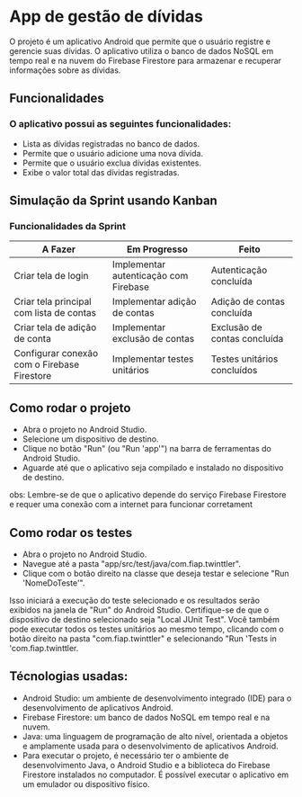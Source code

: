 # App de gestão de dívidas

O projeto é um aplicativo Android que permite que o usuário registre e gerencie suas dívidas. O aplicativo utiliza o banco de dados NoSQL em tempo real e na nuvem do Firebase Firestore para armazenar e recuperar informações sobre as dívidas.

## Funcionalidades

### O aplicativo possui as seguintes funcionalidades:

- Lista as dívidas registradas no banco de dados.
- Permite que o usuário adicione uma nova dívida.
- Permite que o usuário exclua dívidas existentes.
- Exibe o valor total das dívidas registradas.

## Simulação da Sprint usando Kanban

### Funcionalidades da Sprint

| A Fazer | Em Progresso | Feito |
| --- | --- | --- |
| Criar tela de login | Implementar autenticação com Firebase | Autenticação concluída |
| Criar tela principal com lista de contas | Implementar adição de contas | Adição de contas concluída |
| Criar tela de adição de conta | Implementar exclusão de contas | Exclusão de contas concluída |
| Configurar conexão com o Firebase Firestore | Implementar testes unitários | Testes unitários concluídos |

## Como rodar o projeto

- Abra o projeto no Android Studio.
- Selecione um dispositivo de destino.
- Clique no botão "Run" (ou "Run 'app'") na barra de ferramentas do Android Studio.
- Aguarde até que o aplicativo seja compilado e instalado no dispositivo de destino.

obs: Lembre-se de que o aplicativo depende do serviço Firebase Firestore e requer uma conexão com a internet para funcionar corretament

## Como rodar os testes

- Abra o projeto no Android Studio.
- Navegue até a pasta "app/src/test/java/com.fiap.twinttler".
- Clique com o botão direito na classe que deseja testar e selecione "Run 'NomeDoTeste'".

Isso iniciará a execução do teste selecionado e os resultados serão exibidos na janela de "Run" do Android Studio. 
Certifique-se de que o dispositivo de destino selecionado seja "Local JUnit Test". 
Você também pode executar todos os testes unitários ao mesmo tempo, clicando com o botão direito na pasta "com.fiap.twinttler" e selecionando "Run 'Tests in 'com.fiap.twinttler.

## Técnologias usadas:

- Android Studio: um ambiente de desenvolvimento integrado (IDE) para o desenvolvimento de aplicativos Android.
- Firebase Firestore: um banco de dados NoSQL em tempo real e na nuvem.
- Java: uma linguagem de programação de alto nível, orientada a objetos e amplamente usada para o desenvolvimento de aplicativos Android.
- Para executar o projeto, é necessário ter o ambiente de desenvolvimento Java, o Android Studio e a biblioteca do Firebase Firestore instalados no computador. É possível executar o aplicativo em um emulador ou dispositivo físico.
